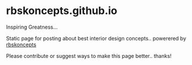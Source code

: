 # rbskoncepts.github.io
Inspiring Greatness...

Static page for posting about best interior design concepts.. powerered by [rbskoncepts](https://rbskoncepts.github.io)

Please contribute or suggest ways to make this page better.. thanks!
